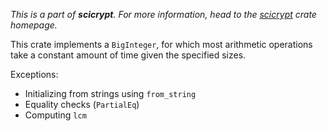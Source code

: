 _This is a part of **scicrypt**. For more information, head to the
[scicrypt](https://crates.io/crates/scicrypt) crate homepage._

This crate implements a `BigInteger`, for which most arithmetic operations take a constant amount of time given the specified sizes.

Exceptions:
- Initializing from strings using `from_string`
- Equality checks (`PartialEq`)
- Computing `lcm` 
